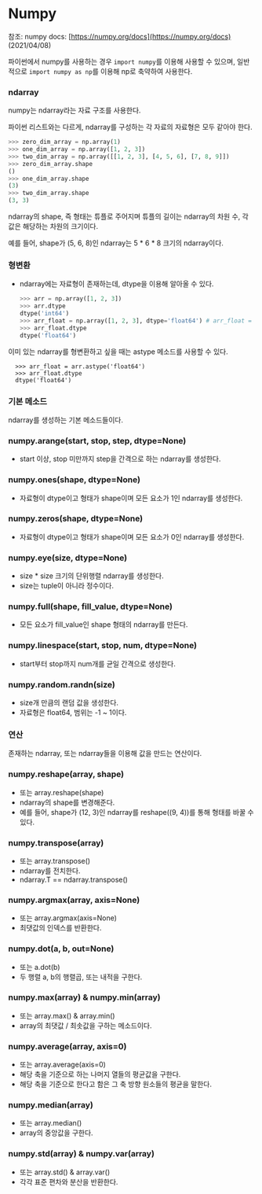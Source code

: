 # Numpy

참조: numpy docs: [https://numpy.org/docs](https://numpy.org/docs) (2021/04/08)

파이썬에서 numpy를 사용하는 경우 `import numpy`를 이용해 사용할 수 있으며, 일반적으로 `import numpy as np`를 이용해 np로 축약하여 사용한다.

### **ndarray**

numpy는 ndarray라는 자료 구조를 사용한다.

파이썬 리스트와는 다르게, ndarray를 구성하는 각 자료의 자료형은 모두 같아야 한다.

```python
>>> zero_dim_array = np.array(1)
>>> one_dim_array = np.array([1, 2, 3])
>>> two_dim_array = np.array([[1, 2, 3], [4, 5, 6], [7, 8, 9]])
>>> zero_dim_array.shape
()
>>> one_dim_array.shape
(3)
>>> two_dim_array.shape
(3, 3)
```

ndarray의 shape, 즉 형태는 튜플로 주어지며 튜플의 길이는 ndarray의 차원 수, 각 값은 해당하는 차원의 크기이다.

예를 들어, shape가 (5, 6, 8)인 ndarray는 5 * 6 * 8 크기의 ndarray이다.

### **형변환**

- ndarray에는 자료형이 존재하는데, dtype을 이용해 알아올 수 있다.

    ```python
    >>> arr = np.array([1, 2, 3])
    >>> arr.dtype
    dtype('int64')
    >>> arr_float = np.array([1, 2, 3], dtype='float64') # arr_float = np.array([1., 2., 3.])
    >>> arr_float.dtype
    dtype('float64')
    ```

이미 있는 ndarray를 형변환하고 싶을 때는 astype 메소드를 사용할 수 있다.

```
  >>> arr_float = arr.astype('float64')
  >>> arr_float.dtype
  dtype('float64')
```

### **기본 메소드**

ndarray를 생성하는 기본 메소드들이다.

### **numpy.arange(start, stop, step, dtype=None)**

- start 이상, stop 미만까지 step을 간격으로 하는 ndarray를 생성한다.

### **numpy.ones(shape, dtype=None)**

- 자료형이 dtype이고 형태가 shape이며 모든 요소가 1인 ndarray를 생성한다.

### **numpy.zeros(shape, dtype=None)**

- 자료형이 dtype이고 형태가 shape이며 모든 요소가 0인 ndarray를 생성한다.

### **numpy.eye(size, dtype=None)**

- size * size 크기의 단위행렬 ndarray를 생성한다.
- size는 tuple이 아니라 정수이다.

### **numpy.full(shape, fill_value, dtype=None)**

- 모든 요소가 fill_value인 shape 형태의 ndarray를 만든다.

### **numpy.linespace(start, stop, num, dtype=None)**

- start부터 stop까지 num개를 균일 간격으로 생성한다.

### **numpy.random.randn(size)**

- size개 만큼의 랜덤 값을 생성한다.
- 자료형은 float64, 범위는 -1 ~ 1이다.

### **연산**

존재하는 ndarray, 또는 ndarray들을 이용해 값을 만드는 연산이다.

### **numpy.reshape(array, shape)**

- 또는 array.reshape(shape)
- ndarray의 shape를 변경해준다.
- 예를 들어, shape가 (12, 3)인 ndarray를 reshape((9, 4))를 통해 형태를 바꿀 수 있다.

### **numpy.transpose(array)**

- 또는 array.transpose()
- ndarray를 전치한다.
- ndarray.T == ndarray.transpose()

### **numpy.argmax(array, axis=None)**

- 또는 array.argmax(axis=None)
- 최댓값의 인덱스를 반환한다.

### **numpy.dot(a, b, out=None)**

- 또는 a.dot(b)
- 두 행렬 a, b의 행렬곱, 또는 내적을 구한다.

### **numpy.max(array) & numpy.min(array)**

- 또는 array.max() & array.min()
- array의 최댓값 / 최솟값을 구하는 메소드이다.

### **numpy.average(array, axis=0)**

- 또는 array.average(axis=0)
- 해당 축을 기준으로 하는 나머지 열들의 평균값을 구한다.
- 해당 축을 기준으로 한다고 함은 그 축 방향 원소들의 평균을 말한다.

### **numpy.median(array)**

- 또는 array.median()
- array의 중앙값을 구한다.

### **numpy.std(array) & numpy.var(array)**

- 또는 array.std() & array.var()
- 각각 표준 편차와 분산을 반환한다.